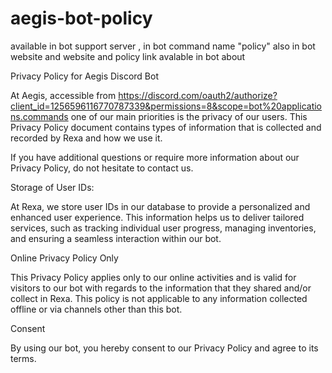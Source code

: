 # aegis-bot-policy

available in bot support server , in bot command name "policy" also in bot website and website and policy link avalable in bot about

Privacy Policy for Aegis Discord Bot

At Aegis, accessible from https://discord.com/oauth2/authorize?client_id=1256596116770787339&permissions=8&scope=bot%20applications.commands one of our main priorities is the privacy of our users. This Privacy Policy document contains types of information that is collected and recorded by Rexa and how we use it.

If you have additional questions or require more information about our Privacy Policy, do not hesitate to contact us.

Storage of User IDs:

At Rexa, we store user IDs in our database to provide a personalized and enhanced user experience. This information helps us to deliver tailored services, such as tracking individual user progress, managing inventories, and ensuring a seamless interaction within our bot.

Online Privacy Policy Only

This Privacy Policy applies only to our online activities and is valid for visitors to our bot with regards to the information that they shared and/or collect in Rexa. This policy is not applicable to any information collected offline or via channels other than this bot.

Consent

By using our bot, you hereby consent to our Privacy Policy and agree to its terms.

